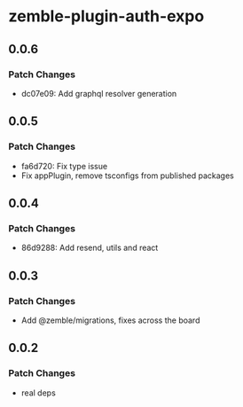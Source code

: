 # zemble-plugin-auth-expo

## 0.0.6

### Patch Changes

- dc07e09: Add graphql resolver generation

## 0.0.5

### Patch Changes

- fa6d720: Fix type issue
- Fix appPlugin, remove tsconfigs from published packages

## 0.0.4

### Patch Changes

- 86d9288: Add resend, utils and react

## 0.0.3

### Patch Changes

- Add @zemble/migrations, fixes across the board

## 0.0.2

### Patch Changes

- real deps
